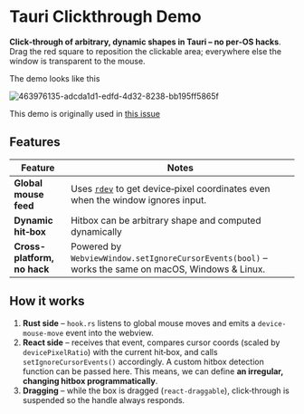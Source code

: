 # Tauri Clickthrough Demo

**Click‑through of arbitrary, dynamic shapes in Tauri – no per‑OS hacks**. Drag the red square to reposition the clickable area; everywhere else the window is transparent to the mouse.

The demo looks like this 

![463976135-adcda1d1-edfd-4d32-8238-bb195ff5865f](https://github.com/user-attachments/assets/3a9c3ca8-fe87-4b24-b24c-6a871167b018)

This demo is originally used in [this issue](https://github.com/tauri-apps/tauri/issues/13070#issuecomment-3051013089)


## Features

| Feature                     | Notes                                                                                                            |
| --------------------------- | ---------------------------------------------------------------------------------------------------------------- |
| **Global mouse feed**       | Uses [`rdev`](https://crates.io/crates/rdev) to get device‑pixel coordinates even when the window ignores input. |
| **Dynamic hit‑box**         | Hitbox can be arbitrary shape and computed dynamically                                           |
| **Cross-platform, no hack**         | Powered by `WebviewWindow.setIgnoreCursorEvents(bool)` – works the same on macOS, Windows & Linux.               |

## How it works

1. **Rust side** – `hook.rs` listens to global mouse moves and emits a `device-mouse-move` event into the webview.
2. **React side** – receives that event, compares cursor coords (scaled by `devicePixelRatio`) with the current hit‑box, and calls `setIgnoreCursorEvents()` accordingly.
    A custom hitbox detection function can be passed here. This means, we can define **an irregular, changing hitbox programmatically**.
3. **Dragging** – while the box is dragged (`react-draggable`), click‑through is suspended so the handle always responds.
